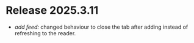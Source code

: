 # Release 2025.3.11

- _add feed:_ changed behaviour to close the tab after adding instead of refreshing to the reader.

